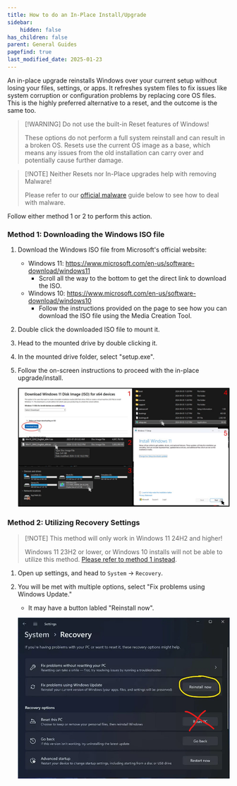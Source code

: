 ```yaml
---
title: How to do an In-Place Install/Upgrade
sidebar:
    hidden: false
has_children: false
parent: General Guides
pagefind: true
last_modified_date: 2025-01-23
---
```


An in-place upgrade reinstalls Windows over your current setup without losing your files, settings, or apps. It refreshes system files to fix issues like system corruption or configuration problems by replacing core OS files. This is the highly preferred alternative to a reset, and the outcome is the same too.

> [!WARNING] Do not use the built-in Reset features of Windows!
>
> These options do not perform a full system reinstall and can result in a broken OS. Resets use the current OS image as a base, which means any issues from the old installation can carry over and potentially cause further damage.

> [!NOTE] Neither Resets nor In-Place upgrades help with removing Malware!
>
> Please refer to our [official malware](/safety-security/malware-guide) guide below to see how to deal with malware.

Follow either method 1 or 2 to perform this action.

### Method 1: Downloading the Windows ISO file
1. Download the Windows ISO file from Microsoft's official website:
    - Windows 11: https://www.microsoft.com/en-us/software-download/windows11
        - Scroll all the way to the bottom to get the direct link to download the ISO.
    - Windows 10: https://www.microsoft.com/en-us/software-download/windows10
        - Follow the instructions provided on the page to see how you can download the ISO file using the Media Creation Tool.
2. Double click the downloaded ISO file to mount it.
3. Head to the mounted drive by double clicking it.
4. In the mounted drive folder, select "setup.exe".
5. Follow the on-screen instructions to proceed with the in-place upgrade/install.

    ![method-1-steps.jpg](/src/assets/in-place-upgrade/method-1-steps.jpg)

### Method 2: Utilizing Recovery Settings

> [!NOTE] This method will only work in Windows 11 24H2 and higher!
>
> Windows 11 23H2 or lower, or Windows 10 installs will not be able to utilize this method. [Please refer to method 1 instead](/guides/in-place-upgrade/#method-1-downloading-the-windows-iso-file).

1. Open up settings, and head to `System` -> `Recovery`.
2. You will be met with multiple options, select "Fix problems using Windows Update."
    - It may have a button labled "Reinstall now".

    ![method-2-steps.png](/src/assets/in-place-upgrade/method-2-steps.png)